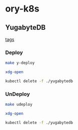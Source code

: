 # ory-k8s

## YugabyteDB


[tags](https://hub.docker.com/r/yugabytedb/yugabyte/tags)

### Deploy 

```bash
make y-deploy

xdg-open 

kubectl delete -f ./yugabytedb

```

### UnDeploy 

```bash
make udeploy

xdg-open 

kubectl delete -f ./yugabytedb

```